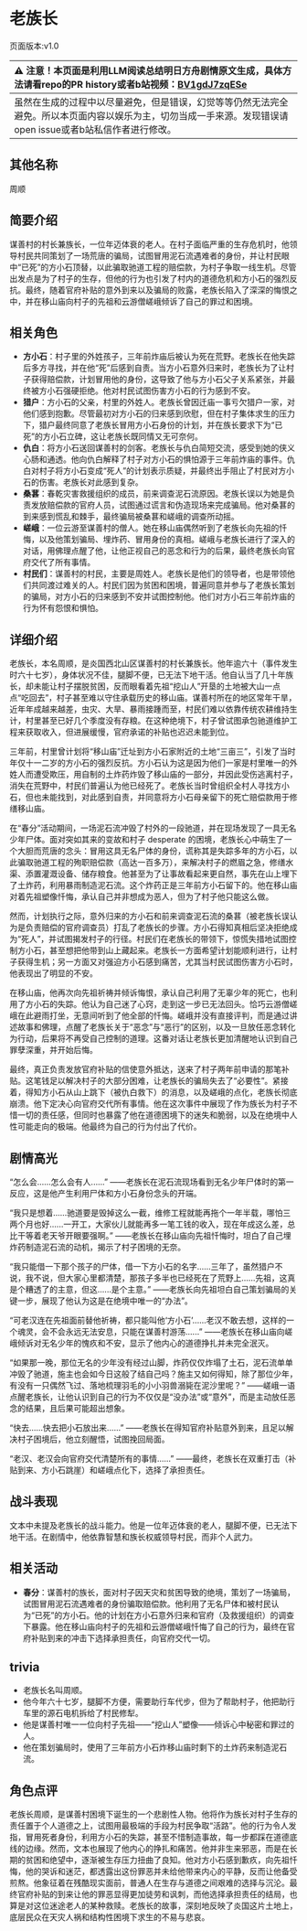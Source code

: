 # 老族长
页面版本:v1.0
 

| :warning: 注意！本页面是利用LLM阅读总结明日方舟剧情原文生成，具体方法请看repo的PR history或者b站视频：[BV1gdJ7zqESe](https://www.bilibili.com/video/BV1gdJ7zqESe/)         |
|:----------------------------|
| 虽然在生成的过程中以尽量避免，但是错误，幻觉等等仍然无法完全避免。所以本页面内容以娱乐为主，切勿当成一手来源。发现错误请open issue或者b站私信作者进行修改。|



## 其他名称
周顺
## 简要介绍
谋善村的村长兼族长，一位年迈体衰的老人。在村子面临严重的生存危机时，他领导村民共同策划了一场荒唐的骗局，试图冒用泥石流遇难者的身份，并让村民眼中“已死”的方小石顶替，以此骗取驰道工程的赔偿款，为村子争取一线生机。尽管出发点是为了村子的生存，但他的行为也引发了村内的道德危机和方小石的强烈反抗。最终，随着官府补贴的意外到来以及骗局的败露，老族长陷入了深深的悔恨之中，并在移山庙向村子的先祖和云游僧嵯峨倾诉了自己的罪过和困境。
## 相关角色
-   **方小石**：村子里的外姓孩子，三年前炸庙后被认为死在荒野。老族长在他失踪后多方寻找，并在他“死”后感到自责。当方小石意外归来时，老族长为了让村子获得赔偿款，计划冒用他的身份，这导致了他与方小石父子关系紧张，并最终被方小石强硬拒绝。他对村民试图伤害方小石的行为感到不安。
-   **猎户**：方小石的父亲，村里的外姓人。老族长曾因迁庙一事亏欠猎户一家，对他们感到抱歉。尽管最初对方小石的归来感到欣慰，但在村子集体求生的压力下，猎户最终同意了老族长冒用方小石身份的计划，并在族长要求下为“已死”的方小石立碑，这让老族长既同情又无可奈何。
-   **仇白**：将方小石送回谋善村的剑客。老族长与仇白简短交流，感受到她的侠义心肠和通透。他向仇白解释了村子对方小石的惧怕源于三年前炸庙的事件。仇白对村子将方小石变成“死人”的计划表示质疑，并最终出手阻止了村民对方小石的伤害。老族长对此感到复杂。
-   **桑葚**：春乾灾害救援组织的成员，前来调查泥石流原因。老族长误以为她是负责发放赔偿款的官府人员，试图通过谎言和伪造现场来完成骗局。他对桑葚的到来感到慌乱和棘手，最终骗局被桑葚和嵯峨的调查所动摇。
-   **嵯峨**：一位云游至谋善村的僧人。她在移山庙偶然听到了老族长向先祖的忏悔，以及他策划骗局、埋炸药、冒用身份的真相。嵯峨与老族长进行了深入的对话，用佛理点醒了他，让他正视自己的恶念和行为的后果，最终老族长向官府交代了所有事情。
-   **村民们**：谋善村的村民，主要是周姓人。老族长是他们的领导者，也是带领他们共同渡过难关的人。村民们因为贫困和困境，普遍同意并参与了老族长策划的骗局，对方小石的归来感到不安并试图控制他。他们对方小石三年前炸庙的行为怀有怨恨和惧怕。
## 详细介绍
老族长，本名周顺，是炎国西北山区谋善村的村长兼族长。他年逾六十（事件发生时六十七岁），身体状况不佳，腿脚不便，已无法下地干活。他自认当了几十年族长，却未能让村子摆脱贫困，反而眼看着先祖“挖山人”开垦的土地被大山一点点“吃回去”，村子甚至难以守住承载历史的移山庙。谋善村所在的地区常年干旱，近年年成越来越差，虫灾、大旱、暴雨接踵而至，村民们难以依靠传统农耕维持生计，村里甚至已好几个季度没有存粮。在这种绝境下，村子曾试图承包驰道维护工程来获取收入，但进展缓慢，官府承诺的补贴也迟迟未能到位。

三年前，村里曾计划将“移山庙”迁址到方小石家附近的土地“三亩三”，引发了当时年仅十一二岁的方小石的强烈反抗。方小石认为这是因为他们一家是村里唯一的外姓人而遭受欺压，用自制的土炸药炸毁了移山庙的一部分，并因此受伤逃离村子，消失在荒野中，村民们普遍认为他已经死了。老族长当时曾组织全村人寻找方小石，但也未能找到，对此感到自责，并同意将方小石母亲留下的死亡赔偿款用于修缮移山庙。

在“春分”活动期间，一场泥石流冲毁了村外的一段驰道，并在现场发现了一具无名少年尸体。面对突如其来的变故和村子 desperate 的困境，老族长心中萌生了一个大胆而荒唐的念头：冒用这具无名尸体的身份，谎称其是失踪多年的方小石，以此骗取驰道工程的殉职赔偿款（高达一百多万），来解决村子的燃眉之急，修缮水渠、添置灌溉设备、储存粮食。他甚至为了让事故看起来更自然，事先在山上埋下了土炸药，利用暴雨制造泥石流。这个炸药正是三年前方小石留下的。他在移山庙对着先祖塑像忏悔，承认自己并非想成为恶人，但为了村子他只能这么做。

然而，计划执行之际，意外归来的方小石和前来调查泥石流的桑葚（被老族长误认为是负责赔偿的官府调查员）打乱了老族长的步骤。方小石得知真相后坚决拒绝成为“死人”，并试图揭发村子的行径。村民们在老族长的带领下，惊慌失措地试图控制方小石，甚至想把他带到山上藏起来。老族长一方面希望计划能顺利进行，让村子获得生机；另一方面又对强迫方小石感到痛苦，尤其当村民试图伤害方小石时，他表现出了明显的不安。

在移山庙，他再次向先祖祈祷并倾诉悔恨，承认自己利用了无辜少年的死亡，也利用了方小石的失踪。他认为自己迷了心窍，走到这一步已无法回头。恰巧云游僧嵯峨在此避雨打坐，无意间听到了他全部的忏悔。嵯峨并没有直接评判，而是通过讲述故事和佛理，点醒了老族长关于“恶念”与“恶行”的区别，以及一旦放任恶念转化为行动，后果将不再受自己控制的道理。这番对话让老族长更加清醒地认识到自己罪孽深重，并开始后悔。

最终，真正负责发放官府补贴的信使意外抵达，送来了村子两年前申请的那笔补贴。这笔钱足以解决村子的大部分困难，让老族长的骗局失去了“必要性”。紧接着，得知方小石从山上跳下（被仇白救下）的消息，以及嵯峨的点化，老族长彻底崩溃。他下定决心向官府交代所有事情。他在这次事件中展现了作为族长为村子不惜一切的责任感，但同时也暴露了他在道德困境下的迷失和脆弱，以及在绝境中人性可能走向的极端。他最终为自己的行为付出了代价。
## 剧情高光
“怎么会......怎么会有人......”
——老族长在泥石流现场看到无名少年尸体时的第一反应，这是他产生利用尸体和方小石身份念头的开端。

“我只是想着......驰道要是毁掉这么一截，维修工程就能再拖个一年半载，哪怕三两个月也好......一开工，大家伙儿就能再多一笔工钱的收入，现在年成这么差，总比干等着老天爷开眼要强啊。”
——老族长在移山庙向先祖忏悔时，坦白了自己埋炸药制造泥石流的动机，揭示了村子困境的无奈。

“我只能借一下那个孩子的尸体，借一下方小石的名字......三年了，虽然猎户不说，我不说，但大家心里都清楚，那孩子多半也已经死在了荒野上......先祖，这真是个糟透了的主意，但这......是个主意。”
——老族长向先祖坦白自己策划骗局的关键一步，展现了他认为这是在绝境中唯一的“办法”。

“可老汉连在先祖面前替他祈祷，都只能叫他‘方小石’......老汉不敢去想，这样的一个魂灵，会不会永远无法安息，只能在谋善村游荡......”
——老族长在移山庙向嵯峨倾诉对无名少年的愧疚和不安，显示了他内心的道德挣扎并未完全泯灭。

“如果那一晚，那位无名的少年没有经过山脚，炸药仅仅炸塌了土石，泥石流单单冲毁了驰道，施主也会如今日这般了结自己吗？施主又如何得知，除了那位少年，有没有一只偶然飞过、落地梳理羽毛的小小羽兽溺毙在泥沙里呢？”
——嵯峨一语点醒老族长，让他认识到自己的行为不仅仅是“没办法”或“意外”，而是主动放任恶念的结果，且后果可能超出想象。

“快去......快去把小石放出来......”
——老族长在得知官府补贴意外到来，且足以解决村子困境后，他立刻醒悟，试图挽回局面。

“老汉、老汉会向官府交代清楚所有的事情......”
——最终，老族长在双重打击（补贴到来、方小石跳崖）和嵯峨点化下，选择了承担责任。
## 战斗表现
文本中未提及老族长的战斗能力。他是一位年迈体衰的老人，腿脚不便，已无法下地干活。在剧情中，他依靠智慧和族长权威领导村民，而非个人武力。
## 相关活动
-   **春分**：谋善村的族长，面对村子因天灾和贫困导致的绝境，策划了一场骗局，试图冒用泥石流遇难者的身份骗取赔偿款。他利用了无名尸体和被村民认为“已死”的方小石。他的计划在方小石意外归来和官府（及救援组织）的调查下暴露。他在移山庙向村子的先祖和云游僧嵯峨忏悔了自己的行为，最终在官府补贴到来的冲击下选择承担责任，向官府交代一切。
## trivia
- 老族长名叫周顺。
- 他今年六十七岁，腿脚不方便，需要助行车代步，但为了帮助村子，他把助行车里的源石电机拆给了村民修犁。
- 他是谋善村唯一一位向村子先祖——“挖山人”塑像——倾诉心中秘密和罪过的人。
- 他在策划骗局时，使用了三年前方小石炸移山庙时剩下的土炸药来制造泥石流。
## 角色点评
老族长周顺，是谋善村困境下诞生的一个悲剧性人物。他将作为族长对村子生存的责任置于个人道德之上，试图用最极端的手段为村民争取“活路”。他的行为令人发指，冒用死者身份，利用方小石的失踪，甚至不惜制造事故，每一步都踩在道德底线的边缘。然而，文本也展现了他内心的挣扎和痛苦。他并非生来邪恶，而是在长期的贫困和绝望中，逐渐被生存压力扭曲了良知。他对方小石感到歉疚，向先祖忏悔，他的哭诉和迷茫，都透露出这份罪恶并未给他带来内心的平静，反而让他备受煎熬。他象征着在残酷现实面前，普通人在生存与道德之间艰难的选择与沉沦。最终官府补贴的到来让他的罪恶显得更加徒劳和讽刺，而他选择承担责任的结局，也算是对这位迷途老人的某种救赎。老族长的故事，深刻地反映了炎国这片土地上，底层民众在天灾人祸和结构性困境下求生的不易与悲哀。